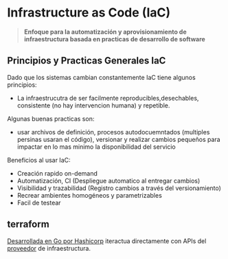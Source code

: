 # Infrastructure as Code (IaC)
> **Enfoque para la automatización y aprovisionamiento de infraestructura basada en practicas de desarrollo de software**

## Principios y Practicas Generales IaC
Dado que los sistemas cambian constantemente IaC tiene algunos principios:
* La infraestrucutra de ser facilmente reproducibles,desechables, consistente (no hay intervencion humana) y repetible.

Algunas buenas practicas son:
* usar archivos de definición, procesos autodocuemntados (multiples persinas usaran el código), versionar y realizar cambios pequeños para impactar en lo mas minimo la disponibilidad del servicio

Beneficios al usar IaC:
* Creación rapido on-demand
* Automatización, CI (Despliegue automatico al entregar cambios)
* Visibilidad y trazabilidad (Registro cambios a través del versionamiento)
* Recrear ambientes homogéneos y parametrizables
* Facil de testear

## terraform
[Desarrollada en Go por Hashicorp](https://www.terraform.io/) iteractua directamente con APIs del [proveedor](https://www.terraform.io/docs/language/providers/index.html) de infraestructura.